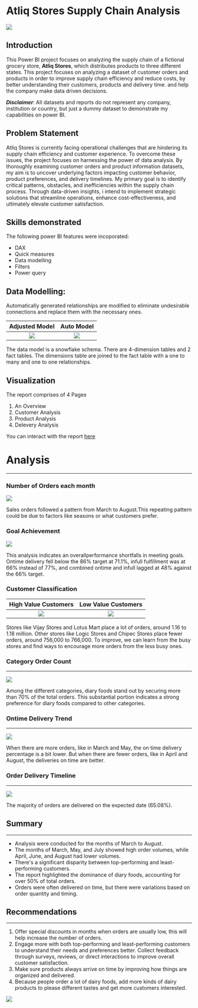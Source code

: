 # Atliq Stores Supply Chain Analysis

![](IntroductionPix.jpg)

## Introduction
This Power BI project focuses on analyzing the supply chain of a fictional grocery store, **Atliq Stores**, which distributes products to three different states. This project focuses on analyzing a dataset of customer orders and products in order to improve supply chain efficiency and reduce costs, by better understanding their customers, products and delivery time. and help the company make data driven decisions.

**_Disclaimer_**: All datasets and reports do not represent any company, institution or country, but just a dummy dataset to demonstrate my capabilities on power BI.

## Problem Statement
Atliq Stores is currently facing operational challenges that are hindering its supply chain efficiency and customer experience. To overcome these issues, the project focuses on harnessing the power of data analysis. By thoroughly examining customer orders and product information datasets, my aim is to uncover underlying factors impacting customer behavior, product preferences, and delivery timelines. My primary goal is to identify critical patterns, obstacles, and inefficiencies within the supply chain process. Through data-driven insights, i intend to implement strategic solutions that streamline operations, enhance cost-effectiveness, and ultimately elevate customer satisfaction.

## Skills demonstrated
The following power BI features were incoporated:
- DAX
- Quick measures
- Data modelling
- Filters
- Power query

## Data Modelling:
Automatically generated relationships are modified to eliminate undesirable connections and replace them with the necessary ones.

Adjusted Model     |     Auto Model
:------------:|:-----------:
![](ActualDataModel.png) | ![](DerivedDataModel.png)

The data model is a snowflake schema.
There are 4-dimension tables and 2 fact tables. The dimensions table are joined to the fact table with a one to many and one to one relationships.


## Visualization
The report comprises of 4 Pages
1. An Overview 
2. Customer Analysis 
3. Product Analysis
4. Delevery Analysis

You can interact with the report [here](https://app.powerbi.com/view?r=eyJrIjoiMTczYzBiOGYtZjc4NC00NGM0LWE5NjUtNjllMjUzOWJlNzY2IiwidCI6IjM3ZGNlYjFkLTdhYzMtNDA2Ny04NjJiLTU5NGQ5ZjM2MzUyMiJ9)

# Analysis
--------------

### Number of Orders each month
![](NoOfGoodsOrderedByMonth.png)

Sales orders followed a pattern from March to August.This repeating pattern could be due to factors like seasons or what customers prefer.

### Goal Achievement 
![](Target.png)

This analysis indicates an overallperformance shortfalls in meeting goals. Ontime delivery fell below the 86% target at 71.1%, infull fulfillment was at 66% instead of 77%, and combined ontime and infull lagged at 48% against the 66% target.

### Customer Classification

High Value Customers      |      Low Value Customers
:------------:|:-----------:
![](TopPerformingCustomers.png) | ![](LeastPerformingCustomers.png)

Stores like Vijay Stores and Lotus Mart place a lot of orders, around 1.16 to 1.18 million. Other stores like Logic Stores and Chipec Stores place fewer orders, around 756,000 to 766,000. To improve, we can learn from the busy stores and find ways to encourage more orders from the less busy ones.

### Category Order Count
*****
![](NoOfGoodOrderedByCategory.png)

Among the different categories, diary foods stand out by securing more than 70% of the total orders. This substantial portion indicates a strong preference for diary foods compared to other categories.

### Ontime Delivery Trend
*****
![](OntimeDeliveryVsOrdersEachMonth.png)

When there are more orders, like in March and May, the on time delivery percentage is a bit lower. But when there are fewer orders, like in April and August, the deliveries on time are better.

### Order Delivery Timeline 
*****
![](DeliveryVarianceQuantity.png)

The majority of orders are delivered on the expected date (65.08%). 

## Summary
*****
- Analysis were conducted for the months of March to August.
- The months of March, May, and July showed high order volumes, while April, June, and August had lower volumes.
- There's a significant disparity between top-performing and least-performing customers.
- The report highlighted the dominance of diary foods, accounting for over 50% of total orders.
- Orders were often delivered on time, but there were variations based on order quantity and timing.

## Recommendations
*****

1. Offer special discounts in months when orders are usually low, this will help increase the number of orders.
2. Engage more with both top-performing and least-performing customers to understand their needs and preferences better. Collect feedback through surveys, reviews, or direct interactions to improve overall customer satisfaction.
3. Make sure products always arrive on time by improving how things are organized and delivered.
4. Because people order a lot of dairy foods, add more kinds of dairy products to please different tastes and get more customers interested.

![](ThankYou.jpg)



